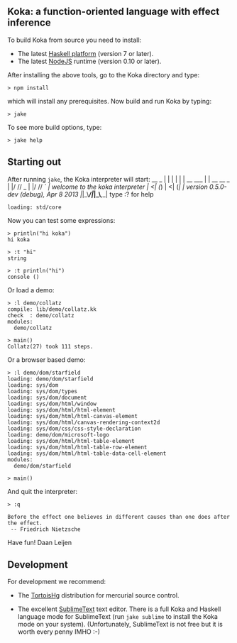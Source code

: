 Koka: a function-oriented language with effect inference
--------------------------------------------------------

To build Koka from source you need to install:

  * The latest [Haskell platform](http://www.haskell.org/platform) (version 7 or later).
  * The latest [NodeJS](http://nodejs.org) runtime (version 0.10 or later).

After installing the above tools, go to the Koka directory and type:

    > npm install

which will install any prerequisites. Now build and run Koka by typing:

    > jake 

To see more build options, type:

    > jake help


Starting out
------------

After running `jake`, the Koka interpreter will start:
    __          _
    | |        | |
    | | __ ___ | | __ __ _
    | |/ // _ \| |/ // _` | welcome to the koka interpreter
    |   <| (_) |   <| (_| | version 0.5.0-dev (debug), Apr  8 2013
    |_|\_\\___/|_|\_\\__,_| type :? for help

    loading: std/core

Now you can test some expressions:

    > println("hi koka")
    hi koka

    > :t "hi"
    string

    > :t println("hi")
    console ()

Or load a demo:

    > :l demo/collatz
    compile: lib/demo/collatz.kk
    check  : demo/collatz
    modules:
      demo/collatz

    > main()
    Collatz(27) took 111 steps.

Or a browser based demo:

    > :l demo/dom/starfield
    loading: demo/dom/starfield
    loading: sys/dom
    loading: sys/dom/types
    loading: sys/dom/document
    loading: sys/dom/html/window
    loading: sys/dom/html/html-element
    loading: sys/dom/html/html-canvas-element
    loading: sys/dom/html/canvas-rendering-context2d
    loading: sys/dom/css/css-style-declaration
    loading: demo/dom/microsoft-logo
    loading: sys/dom/html/html-table-element
    loading: sys/dom/html/html-table-row-element
    loading: sys/dom/html/html-table-data-cell-element
    modules:
      demo/dom/starfield
      
    > main()

And quit the interpreter:

    > :q

    Before the effect one believes in different causes than one does after the effect.
     -- Friedrich Nietzsche

Have fun!
  Daan Leijen


Development
-----------

For development we recommend:

  * The [TortoisHg](http://tortoisehg.bitbucket.org/download) distribution for mercurial source control.

  * The excellent [SublimeText](http://www.sublimetext.com) text editor. There is a full Koka and Haskell
    language mode for SublimeText (run `jake sublime` to install the Koka mode on your system).
    (Unfortunately, SublimeText is not free but it is worth every penny IMHO :-)

